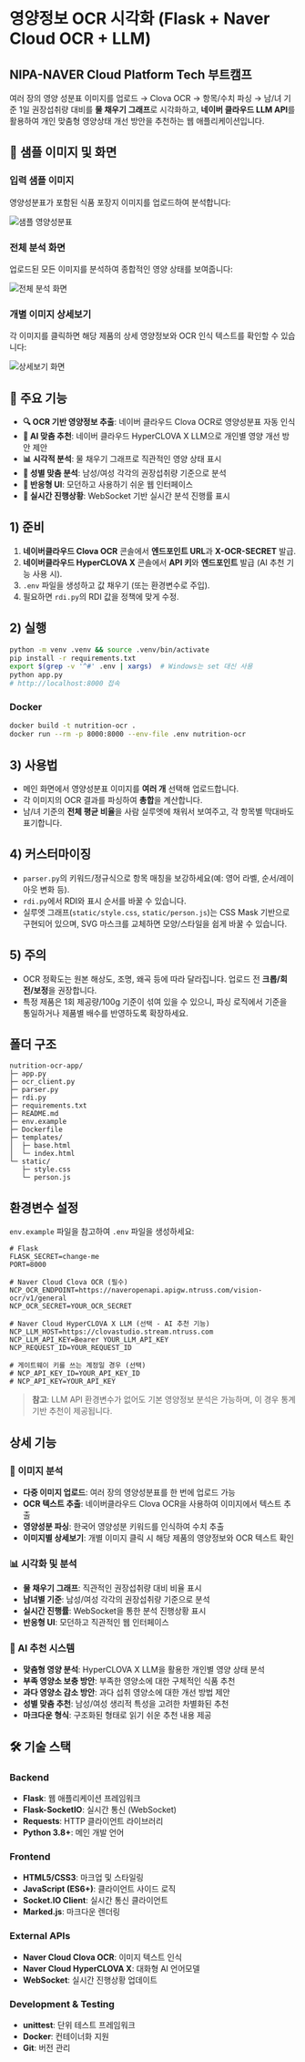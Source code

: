 # 영양정보 OCR 시각화 (Flask + Naver Cloud OCR + LLM)

## NIPA-NAVER Cloud Platform Tech 부트캠프

여러 장의 영양 성분표 이미지를 업로드 → Clova OCR → 항목/수치 파싱 → 남/녀 기준 1일 권장섭취량 대비를 **물 채우기 그래프**로 시각화하고, **네이버 클라우드 LLM API**를 활용하여 개인 맞춤형 영양상태 개선 방안을 추천하는 웹 애플리케이션입니다.

## 📱 샘플 이미지 및 화면

### 입력 샘플 이미지
영양성분표가 포함된 식품 포장지 이미지를 업로드하여 분석합니다:

![샘플 영양성분표](sample/info.jpg)

### 전체 분석 화면
업로드된 모든 이미지를 분석하여 종합적인 영양 상태를 보여줍니다:

![전체 분석 화면](sample/sample_all.png)

### 개별 이미지 상세보기
각 이미지를 클릭하면 해당 제품의 상세 영양정보와 OCR 인식 텍스트를 확인할 수 있습니다:

![상세보기 화면](sample/sample_detail.png)

## 🎯 주요 기능

- **🔍 OCR 기반 영양정보 추출**: 네이버 클라우드 Clova OCR로 영양성분표 자동 인식
- **🤖 AI 맞춤 추천**: 네이버 클라우드 HyperCLOVA X LLM으로 개인별 영양 개선 방안 제안
- **📊 시각적 분석**: 물 채우기 그래프로 직관적인 영양 상태 표시
- **👥 성별 맞춤 분석**: 남성/여성 각각의 권장섭취량 기준으로 분석
- **📱 반응형 UI**: 모던하고 사용하기 쉬운 웹 인터페이스
- **🔄 실시간 진행상황**: WebSocket 기반 실시간 분석 진행률 표시

## 1) 준비
1. **네이버클라우드 Clova OCR** 콘솔에서 **엔드포인트 URL**과 **X-OCR-SECRET** 발급.
2. **네이버클라우드 HyperCLOVA X** 콘솔에서 **API 키**와 **엔드포인트** 발급 (AI 추천 기능 사용 시).
3. `.env` 파일을 생성하고 값 채우기 (또는 환경변수로 주입).
4. 필요하면 `rdi.py`의 RDI 값을 정책에 맞게 수정.

## 2) 실행
```bash
python -m venv .venv && source .venv/bin/activate
pip install -r requirements.txt
export $(grep -v '^#' .env | xargs)  # Windows는 set 대신 사용
python app.py
# http://localhost:8000 접속
```

### Docker

```bash
docker build -t nutrition-ocr .
docker run --rm -p 8000:8000 --env-file .env nutrition-ocr
```

## 3) 사용법

* 메인 화면에서 영양성분표 이미지를 **여러 개** 선택해 업로드합니다.
* 각 이미지의 OCR 결과를 파싱하여 **총합**을 계산합니다.
* 남/녀 기준의 **전체 평균 비율**을 사람 실루엣에 채워서 보여주고, 각 항목별 막대바도 표기합니다.

## 4) 커스터마이징

* `parser.py`의 키워드/정규식으로 항목 매칭을 보강하세요(예: 영어 라벨, 순서/레이아웃 변화 등).
* `rdi.py`에서 RDI와 표시 순서를 바꿀 수 있습니다.
* 실루엣 그래프(`static/style.css`, `static/person.js`)는 CSS Mask 기반으로 구현되어 있으며, SVG 마스크를 교체하면 모양/스타일을 쉽게 바꿀 수 있습니다.

## 5) 주의

* OCR 정확도는 원본 해상도, 조명, 왜곡 등에 따라 달라집니다. 업로드 전 **크롭/회전/보정**을 권장합니다.
* 특정 제품은 1회 제공량/100g 기준이 섞여 있을 수 있으니, 파싱 로직에서 기준을 통일하거나 제품별 배수를 반영하도록 확장하세요.

## 폴더 구조

```
nutrition-ocr-app/
├─ app.py
├─ ocr_client.py
├─ parser.py
├─ rdi.py
├─ requirements.txt
├─ README.md
├─ env.example
├─ Dockerfile
├─ templates/
│  ├─ base.html
│  └─ index.html
└─ static/
   ├─ style.css
   └─ person.js
```

## 환경변수 설정

`env.example` 파일을 참고하여 `.env` 파일을 생성하세요:

```
# Flask
FLASK_SECRET=change-me
PORT=8000

# Naver Cloud Clova OCR (필수)
NCP_OCR_ENDPOINT=https://naveropenapi.apigw.ntruss.com/vision-ocr/v1/general
NCP_OCR_SECRET=YOUR_OCR_SECRET

# Naver Cloud HyperCLOVA X LLM (선택 - AI 추천 기능)
NCP_LLM_HOST=https://clovastudio.stream.ntruss.com
NCP_LLM_API_KEY=Bearer YOUR_LLM_API_KEY
NCP_REQUEST_ID=YOUR_REQUEST_ID

# 게이트웨이 키를 쓰는 계정일 경우 (선택)
# NCP_API_KEY_ID=YOUR_API_KEY_ID
# NCP_API_KEY=YOUR_API_KEY
```

> **참고**: LLM API 환경변수가 없어도 기본 영양정보 분석은 가능하며, 이 경우 통계 기반 추천이 제공됩니다.

## 상세 기능

### 📸 이미지 분석
- **다중 이미지 업로드**: 여러 장의 영양성분표를 한 번에 업로드 가능
- **OCR 텍스트 추출**: 네이버클라우드 Clova OCR을 사용하여 이미지에서 텍스트 추출
- **영양성분 파싱**: 한국어 영양성분 키워드를 인식하여 수치 추출
- **이미지별 상세보기**: 개별 이미지 클릭 시 해당 제품의 영양정보와 OCR 텍스트 확인

### 📊 시각화 및 분석
- **물 채우기 그래프**: 직관적인 권장섭취량 대비 비율 표시
- **남녀별 기준**: 남성/여성 각각의 권장섭취량 기준으로 분석
- **실시간 진행률**: WebSocket을 통한 분석 진행상황 표시
- **반응형 UI**: 모던하고 직관적인 웹 인터페이스

### 🤖 AI 추천 시스템
- **맞춤형 영양 분석**: HyperCLOVA X LLM을 활용한 개인별 영양 상태 분석
- **부족 영양소 보충 방안**: 부족한 영양소에 대한 구체적인 식품 추천
- **과다 영양소 감소 방안**: 과다 섭취 영양소에 대한 개선 방법 제안
- **성별 맞춤 추천**: 남성/여성 생리적 특성을 고려한 차별화된 추천
- **마크다운 형식**: 구조화된 형태로 읽기 쉬운 추천 내용 제공

## 🛠️ 기술 스택

### Backend
- **Flask**: 웹 애플리케이션 프레임워크
- **Flask-SocketIO**: 실시간 통신 (WebSocket)
- **Requests**: HTTP 클라이언트 라이브러리
- **Python 3.8+**: 메인 개발 언어

### Frontend  
- **HTML5/CSS3**: 마크업 및 스타일링
- **JavaScript (ES6+)**: 클라이언트 사이드 로직
- **Socket.IO Client**: 실시간 통신 클라이언트
- **Marked.js**: 마크다운 렌더링

### External APIs
- **Naver Cloud Clova OCR**: 이미지 텍스트 인식
- **Naver Cloud HyperCLOVA X**: 대화형 AI 언어모델
- **WebSocket**: 실시간 진행상황 업데이트

### Development & Testing
- **unittest**: 단위 테스트 프레임워크  
- **Docker**: 컨테이너화 지원
- **Git**: 버전 관리